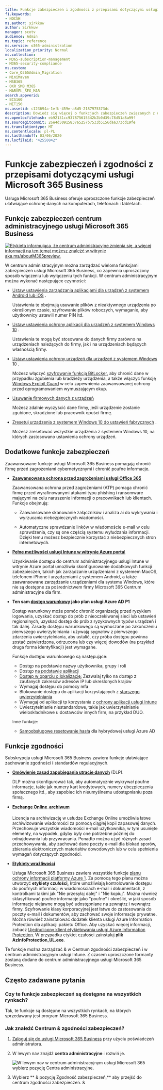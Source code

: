```yaml
---
title: Funkcje zabezpieczeń i zgodności z przepisami dotyczącymi usługi Microsoft 365 Business
f1.keywords:
- NOCSH
ms.author: sirkkuw
author: Sirkkuw
manager: scotv
audience: Admin
ms.topic: reference
ms.service: o365-administration
localization_priority: Normal
ms.collection:
- M365-subscription-management
- M365-security-compliance
ms.custom:
- Core_O365Admin_Migration
- MiniMaven
- MSB365
- OKR_SMB_M365
- MARVEL_SEO_MAR
search.appverid:
- BCS160
- MET150
ms.assetid: c123694a-1efb-459e-a8d5-2187975373dc
description: Dowiedz się więcej o funkcjach zabezpieczeń związanych z usługą Microsoft 365 Business, aby chronić dane na komputerach, telefonach i tabletach.
ms.openlocfilehash: eb92131cc937875615342b2b0d39c78d51a8a99f
ms.sourcegitcommit: 26e4d5091583765257b7533b5156daa373cd19fe
ms.translationtype: MT
ms.contentlocale: pl-PL
ms.lasthandoff: 03/06/2020
ms.locfileid: "42550042"
---
```

# <a name="microsoft-365-business-security-and-compliance-features"></a>Funkcje zabezpieczeń i zgodności z przepisami dotyczącymi usługi Microsoft 365 Business

Usługa Microsoft 365 Business oferuje uproszczone funkcje zabezpieczeń ułatwiające ochronę danych na komputerach, telefonach i tabletach.
    
## <a name="microsoft-365-business-admin-center-security-features"></a>Funkcje zabezpieczeń centrum administracyjnego usługi Microsoft 365 Business

[![Etykieta informująca, że centrum administracyjne zmienia się, a więcej informacji na ten temat możesz znaleźć w witrynie aka.ms/aboutM365preview.](../media/m365admincenterchanging.png)](https://docs.microsoft.com/office365/admin/microsoft-365-admin-center-preview)

W centrum administracyjnym można zarządzać wieloma funkcjami zabezpieczeń usługi Microsoft 365 Business, co zapewnia uproszczony sposób włączeniu lub wyłączeniu tych funkcji. W centrum administracyjnym można wykonać następujące czynności:
  
- [Ustaw ustawienia zarządzania aplikacjami dla urządzeń z systemem Android lub iOS](app-protection-settings-for-android-and-ios.md) . 
    
    Ustawienia te obejmują usuwanie plików z nieaktywnego urządzenia po określonym czasie, szyfrowanie plików roboczych, wymaganie, aby użytkownicy ustawili numer PIN itd.
    
- [Ustaw ustawienia ochrony aplikacji dla urządzeń z systemem Windows 10](protection-settings-for-windows-10-devices.md) . 
    
    Ustawienia te mogą być stosowane do danych firmy zarówno na urządzeniach należących do firmy, jak i na urządzeniach będących własnością firmy.
    
- [Ustaw ustawienia ochrony urządzeń dla urządzeń z systemem Windows 10](protection-settings-for-windows-10-pcs.md) . 
    
    Możesz włączyć [szyfrowanie funkcją BitLocker,](https://go.microsoft.com/fwlink/p/?linkid=871405) aby chronić dane w przypadku zgubienia lub kradzieży urządzenia, a także włączyć funkcję [Windows Exploit Guard](https://docs.microsoft.com/windows/security/threat-protection/microsoft-defender-atp/enable-exploit-protection) w celu zapewnienia zaawansowanej ochrony przed oprogramowaniem wymuszającym okup. 
    
- [Usuwanie firmowych danych z urządzeń](remove-company-data.md)
    
    Możesz zdalnie wyczyścić dane firmy, jeśli urządzenie zostanie zgubione, skradzione lub pracownik opuści firmę.
    
- [Zresetuj urządzenia z systemem Windows 10 do ustawień fabrycznych](reset-devices-to-factory-settings.md) . 
    
    Możesz zresetować wszystkie urządzenia z systemem Windows 10, na których zastosowano ustawienia ochrony urządzeń.
    
## <a name="additional-security-features"></a>Dodatkowe funkcje zabezpieczeń 

Zaawansowane funkcje usługi Microsoft 365 Business pomagają chronić firmę przed zagrożeniami cybernetycznymi i chronić poufne informacje.
  
- **[Zaawansowana ochrona przed zagrożeniami usługi Office 365](https://support.office.com/article/e100fe7c-f2a1-4b7d-9e08-622330b83653)**
    
    Zaawansowana ochrona przed zagrożeniami (ATP) pomaga chronić firmę przed wyrafinowanymi atakami typu phishing i ransomware mającymi na celu naruszenie informacji o pracownikach lub klientach. Funkcje obejmują:
    
  - Zaawansowane skanowanie załączników i analiza ai do wykrywania i wyrzucania niebezpiecznych wiadomości.
    
  - Automatyczne sprawdzanie linków w wiadomoście e-mail w celu sprawdzenia, czy są one częścią systemu wyłudzania informacji. Dzięki temu możesz bezpiecznie korzystać z niebezpiecznych stron internetowych.

- **[Pełne możliwości usługi Intune w witrynie Azure portal](https://go.microsoft.com/fwlink/p/?linkid=871403)**
    
    Uzyskiwanie dostępu do centrum administracyjnego usługi Intune w witrynie Azure portal umożliwia skonfigurowanie dodatkowych funkcji zabezpieczeń, takich jak zarządzanie urządzeniami z systemem MacOS, telefonem iPhone i urządzeniami z systemem Android, a także zaawansowane zarządzanie urządzeniami dla systemu Windows, które nie są dostępne za pośrednictwem firmy Microsoft 365 Centrum administracyjne dla firm.
- **Ten sam [dostęp warunkowy](https://docs.microsoft.com/azure/active-directory/conditional-access/overview) jako plan usługi Azure AD P1**


    Dostęp warunkowy może pomóc chronić organizację przed ryzykiem logowania, uzyskać dostęp do prób z nieoczekiwanej sieci lub ustawień regionalnych, uzyskać dostęp do prób z ryzykownych typów urządzeń i tak dalej. Zasady dostępu warunkowego są wymuszane po zakończeniu pierwszego uwierzytelniania i używają sygnałów z pierwszego zdarzenia uwierzytelniania, aby ustalić, czy próba dostępu powinna zostać zatwierdzona, odrzucona lub czy więcej dowodów (na przykład druga forma identyfikacji) jest wymagane.

    Funkcje dostępu warunkowego są następujące:

    - Dostęp na podstawie nazwy użytkownika, grupy i roli
    - Dostęp [na podstawie aplikacji](https://docs.microsoft.com/azure/active-directory/conditional-access/app-based-conditional-access) 
    - [Dostęp w oparciu o lokalizację](https://docs.microsoft.com/azure/active-directory/authentication/howto-registration-mfa-sspr-combined#conditional-access-policies-for-combined-registration);  Zezwalaj tylko na dostęp z zaufanych zakresów adresów IP lub określonych krajów 
    - Wymagaj dostępu do pomocy mfa
    - Blokowanie dostępu do aplikacji korzystających z [starszego uwierzytelniania](https://docs.microsoft.com/azure/active-directory/conditional-access/block-legacy-authentication)
    - Wymagaj od aplikacji tp korzystania z [ochrony aplikacji usługi Intune](https://docs.microsoft.com/azure/active-directory/conditional-access/app-protection-based-conditional-access)
    - Uwierzytelnianie niestandardowe, takie jak uwierzytelnianie wieloskładnikowe u dostawców innych firm, na przykład DUO.
   
    Inne funkcje:
    - [Samoobsługowe resetowanie hasła](https://docs.microsoft.com/azure/active-directory/authentication/concept-sspr-customization) dla hybrydowej usługi Azure AD
    
## <a name="compliance-features"></a>Funkcje zgodności

Subskrypcja usługi Microsoft 365 Business zawiera funkcje ułatwiające zachowanie zgodności i standardów regulacyjnych.

- **[Omówienie zasad zapobiegania utracie danych](https://support.office.com/article/1966b2a7-d1e2-4d92-ab61-42efbb137f5e)** (DLP). 
    
    DLP można skonfigurować tak, aby automatycznie wykrywał poufne informacje, takie jak numery kart kredytowych, numery ubezpieczenia społecznego itd., aby zapobiec ich nieumyślnemu udostępnianiu poza firmą.
    
- **[Exchange Online  archiwum](https://products.office.com/exchange/microsoft-exchange-online-archiving-email)**
    
    Licencja na archiwizację w usłudze Exchange Online umożliwia łatwe archiwizowanie wiadomości za pomocą ciągłej kopii zapasowej danych. Przechowuje wszystkie wiadomości e-mail użytkownika, w tym usunięte elementy, na wypadek, gdyby były one potrzebne później do odnajdowania lub przywracania. Ponadto można użyć różnych zasad przechowywania, aby zachować dane poczty e-mail dla blokad sporów, zbierania elektronicznych materiałów dowodowych lub w celu spełnienia wymagań dotyczących zgodności.
    
- **[Etykiety wrażliwości](https://docs.microsoft.com/microsoft-365/compliance/sensitivity-labels)**

   Usługa Microsoft 365 Business zawiera wszystkie funkcje [planu ochrony informacji platformy Azure 1](https://go.microsoft.com/fwlink/p/?linkid=871407). Za pomocą tego planu można utworzyć **etykiety czułości,** które umożliwiają kontrolowanie dostępu do poufnych informacji w wiadomościach e-mail i dokumentach, z kontrolkami takimi jak "Nie przesyłaj dalej" i "Nie kopiuj". Można również sklasyfikować poufne informacje jako "poufne" i określić, w jaki sposób informacje niejawne mogą być udostępniane na zewnątrz i wewnątrz firmy. Szyfrowanie klasy korporacyjnej jest łatwe do zastosowania do poczty e-mail i dokumentów, aby zachować swoje informacje prywatne. Można również zainstalować dodatek klienta usługi Azure Information Protection dla aplikacji pakietu Office. Aby uzyskać więcej informacji, zobacz [Ujednolicony klient etykietowania usługi Azure Information Protection](https://docs.microsoft.com/azure/information-protection/rms-client/unifiedlabelingclient-version-release-history). W przypadku etykiet czułości zainstaluj **plik AzInfoProtection_UL.exe**.

Te funkcje można zarządzać &amp; w Centrum zgodności zabezpieczeń i w centrum administracyjnym usługi Intune. Z czasem uproszczone formanty zostaną dodane do centrum administracyjnego usługi Microsoft 365 Business.
  
    
## <a name="faq"></a>Często zadawane pytania

 ### <a name="are-these-security-features-available-in-all-markets"></a>Czy te funkcje zabezpieczeń są dostępne na wszystkich rynkach?
  
Tak, te funkcje są dostępne na wszystkich rynkach, na których sprzedawany jest program Microsoft 365 Business.
  
### <a name="how-do-i-find-the-security-amp-compliance-center"></a>Jak znaleźć Centrum &amp; zgodności zabezpieczeń?
  
1. [Zaloguj się do usługi Microsoft 365 Business](https://portal.microsoft.com/) przy użyciu poświadczeń administratora. 
    
2. W lewym nav znajdź **centra administracyjne** i rozwiń je. 
    
    ![W lewym nav w centrum administracyjnym usługi Microsoft 365 wybierz pozycję Centra administracyjne.](../media/fa4484f8-c637-45fd-a7bd-bdb3abfd6c03.png)
  
3. Wybierz ** &amp; pozycję Zgodność zabezpieczeń,** aby przejść do centrum zgodności zabezpieczeń. &amp;
